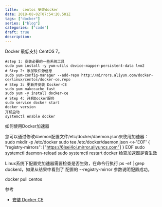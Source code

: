 ```yaml
---
title:  centos 安装docker
date: 2018-08-02T07:54:20.501Z
tags: ["docker"]
series: ["blog"]
categories: ["code"]
draft: true
description:
---
```


Docker 最低支持 CentOS 7。

```shell
#step 1: 安装必要的一些系统工具
sudo yum install -y yum-utils device-mapper-persistent-data lvm2
# Step 2: 添加软件源信息
sudo yum-config-manager --add-repo http://mirrors.aliyun.com/docker-ce/linux/centos/docker-ce.repo
# Step 3: 更新并安装 Docker-CE
sudo yum makecache fast
sudo yum -y install docker-ce
# Step 4: 开启Docker服务
sudo service docker start
docker version
开机启动
systemctl enable docker
```

如何使用Docker加速器


您可以通过修改daemon配置文件/etc/docker/daemon.json来使用加速器：
sudo mkdir -p /etc/docker
sudo tee /etc/docker/daemon.json <<-'EOF'
{
  "registry-mirrors": ["https://6lsei4oi.mirror.aliyuncs.com"]
}
EOF
sudo systemctl daemon-reload
sudo systemctl restart docker
检查加速器是否生效

Linux系统下配置完加速器需要检查是否生效，在命令行执行 ps -ef | grep dockerd，如果从结果中看到了
配置的 --registry-mirror 参数说明配置成功。


docker pull centos




参考

- [安装 Docker CE](https://yeasy.gitbooks.io/docker_practice/content/install/centos.html)